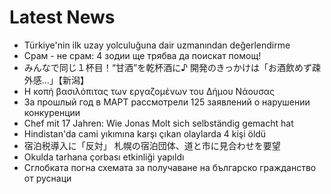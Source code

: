 # Latest News
-  Türkiye'nin ilk uzay yolculuğuna dair uzmanından değerlendirme
-  Срам - не срам: 4 зодии ще трябва да поискат помощ!
-  みんなで同じ１杯目！“甘酒”を乾杯酒に♪ 開発のきっかけは「お酒飲めず疎外感…」【新潟】
-  Η κοπή βασιλόπιτας των εργαζομένων του Δήμου Νάουσας
-  За прошлый год в МАРТ рассмотрели 125 заявлений о нарушении конкуренции
-  Chef mit 17 Jahren: Wie Jonas Molt sich selbständig gemacht hat
-  Hindistan'da cami yıkımına karşı çıkan olaylarda 4 kişi öldü
-  宿泊税導入に「反対」 札幌の宿泊団体、道と市に見合わせを要望
-  Okulda tarhana çorbası etkinliği yapıldı
-  Сглобката погна схемата за получаване на българско гражданство от руснаци
